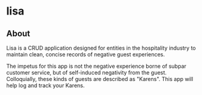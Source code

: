 # lisa

## About

Lisa is a CRUD application designed for entities in the hospitality industry to maintain clean, concise records of negative guest experiences.

The impetus for this app is not the negative experience borne of subpar customer service, but of self-induced negativity from the guest. Colloquially, these kinds of guests are described as "Karens". This app will help log and track your Karens.
